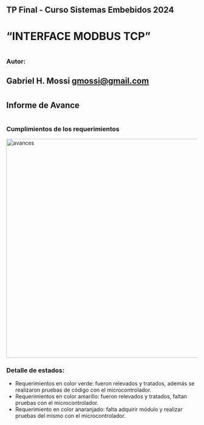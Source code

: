 ## TP Final  - Curso Sistemas Embebidos  2024
# “INTERFACE MODBUS TCP”
#
### Autor:
## Gabriel H. Mossi gmossi@gmail.com
#
#
#
## Informe de Avance
#
### Cumplimientos de los requerimientos

<img width="576" alt="avances" src="https://github.com/user-attachments/assets/3c6c081a-62ed-46c8-8f8e-5fe1537e4275">

### Detalle de estados:

- Requerimientos en color verde: fueron relevados y tratados, además se realizaron pruebas de código con el microcontrolador.
- Requerimientos en color amarillo: fueron relevados y tratados, faltan pruebas con el microcontrolador.
- Requerimiento en color anaranjado: falta adquirir módulo y realizar pruebas del mismo con el microcontrolador.
